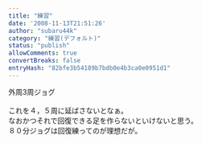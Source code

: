 ```yaml
---
title: "練習"
date: '2008-11-13T21:51:26'
author: "subaru44k"
category: "練習(デフォルト)"
status: "publish"
allowComments: true
convertBreaks: false
entryHash: "82bfe3b54189b7bdb0e4b3ca0e0951d1"
---
```

外周3周ジョグ<br>
<br>
これを４，５周に延ばさないとなぁ。<br>
なおかつそれで回復できる足を作らないといけないと思う。<br>
８０分ジョグは回復練ってのが理想だが。
